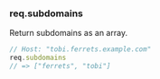 <h3 id='req.subdomains'>req.subdomains</h3>

Return subdomains as an array.

~~~js
// Host: "tobi.ferrets.example.com"
req.subdomains
// => ["ferrets", "tobi"]
~~~
